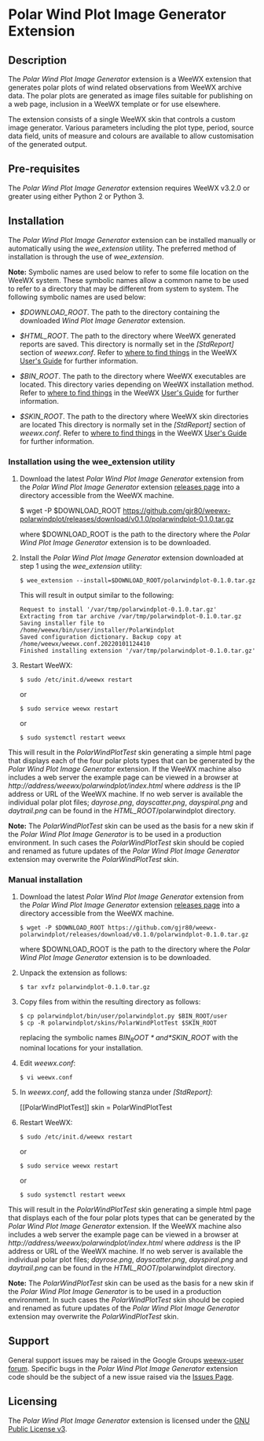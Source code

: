 # Polar Wind Plot Image Generator Extension

## Description
The *Polar Wind Plot Image Generator* extension is a WeeWX extension that generates polar plots of wind related observations from WeeWX archive data. The polar plots are generated as image files suitable for publishing on a web page, inclusion in a WeeWX template or for use elsewhere.

The extension consists of a single WeeWX skin that controls a custom image generator. Various parameters including the plot type, period, source data field, units of measure and colours are available to allow customisation of the generated output.

## Pre-requisites ##

The *Polar Wind Plot Image Generator* extension requires WeeWX v3.2.0 or greater using either Python 2 or Python 3.

## Installation ##

The *Polar Wind Plot Image Generator* extension can be installed manually or automatically using the *wee_extension* utility. The preferred method of installation is through the use of *wee_extension*.

**Note:**   Symbolic names are used below to refer to some file location on the WeeWX system. These symbolic names allow a common name to be used to refer to a directory that may be different from system to system. The following symbolic names are used below:

-   *$DOWNLOAD_ROOT*. The path to the directory containing the downloaded *Wind Plot Image Generator* extension.

-   *$HTML_ROOT*. The path to the directory where WeeWX generated reports are saved. This directory is normally set in the *[StdReport]* section of *weewx.conf*. Refer to [where to find things](http://weewx.com/docs/usersguide.htm#Where_to_find_things "where to find things") in the WeeWX [User's Guide](http://weewx.com/docs/usersguide.htm "User's Guide to the WeeWX Weather System") for further information.

-   *$BIN_ROOT*. The path to the directory where WeeWX executables are located. This directory varies depending on WeeWX installation method. Refer to [where to find things](http://weewx.com/docs/usersguide.htm#Where_to_find_things "where to find things") in the WeeWX [User's Guide](http://weewx.com/docs/usersguide.htm "User's Guide to the WeeWX Weather System") for further information.

-   *$SKIN_ROOT*. The path to the directory where WeeWX skin directories are located This directory is normally set in the *[StdReport]* section of *weewx.conf*. Refer to [where to find things](http://weewx.com/docs/usersguide.htm#Where_to_find_things "where to find things") in the WeeWX [User's Guide](http://weewx.com/docs/usersguide.htm "User's Guide to the WeeWX Weather System") for further information.

### Installation using the wee_extension utility ###

1.  Download the latest *Polar Wind Plot Image Generator* extension from the *Polar Wind Plot Image Generator* extension [releases page](https://github.com/gjr80/weewx-polarwindplot/releases) into a directory accessible from the WeeWX machine.


       $ wget -P $DOWNLOAD_ROOT https://github.com/gjr80/weewx-polarwindplot/releases/download/v0.1.0/polarwindplot-0.1.0.tar.gz

    where $DOWNLOAD_ROOT is the path to the directory where the *Polar Wind Plot Image Generator* extension is to be downloaded.

2.  Install the *Polar Wind Plot Image Generator* extension downloaded at step 1 using the *wee_extension* utility:

        $ wee_extension --install=$DOWNLOAD_ROOT/polarwindplot-0.1.0.tar.gz

    This will result in output similar to the following:

        Request to install '/var/tmp/polarwindplot-0.1.0.tar.gz'
        Extracting from tar archive /var/tmp/polarwindplot-0.1.0.tar.gz
        Saving installer file to /home/weewx/bin/user/installer/PolarWindplot
        Saved configuration dictionary. Backup copy at /home/weewx/weewx.conf.20220101124410
        Finished installing extension '/var/tmp/polarwindplot-0.1.0.tar.gz'

3.  Restart WeeWX:

        $ sudo /etc/init.d/weewx restart

    or

        $ sudo service weewx restart
        
    or
    
        $ sudo systemctl restart weewx

This will result in the *PolarWindPlotTest* skin generating a simple html page that displays each of the four polar plots types that can be generated by the *Polar Wind Plot Image Generator* extension. If the WeeWX machine also includes a web server the example page can be viewed in a browser at *http://address/weewx/polarwindplot/index.html* where *address* is the IP address or URL of the WeeWX machine. If no web server is available the individual polar plot files; *dayrose.png*, *dayscatter.png*, *dayspiral.png* and *daytrail.png* can be found in the *HTML_ROOT*/polarwindplot directory.

**Note:** The *PolarWindPlotTest* skin can be used as the basis for a new skin if the *Polar Wind Plot Image Generator* is to be used in a production environment. In such cases the *PolarWindPlotTest* skin should be copied and renamed as future updates of the *Polar Wind Plot Image Generator* extension may overwrite the *PolarWindPlotTest* skin.

### Manual installation ###

1.  Download the latest *Polar Wind Plot Image Generator* extension from the *Polar Wind Plot Image Generator* extension [releases page](https://github.com/gjr80/weewx-polarwindplot/releases) into a directory accessible from the WeeWX machine.

        $ wget -P $DOWNLOAD_ROOT https://github.com/gjr80/weewx-polarwindplot/releases/download/v0.1.0/polarwindplot-0.1.0.tar.gz

    where $DOWNLOAD_ROOT is the path to the directory where the *Polar Wind Plot Image Generator* extension is to be downloaded.

2.  Unpack the extension as follows:

        $ tar xvfz polarwindplot-0.1.0.tar.gz

3.  Copy files from within the resulting directory as follows:

        $ cp polarwindplot/bin/user/polarwindplot.py $BIN_ROOT/user
        $ cp -R polarwindplot/skins/PolarWindPlotTest $SKIN_ROOT

    replacing the symbolic names *$BIN_ROOT* and *$SKIN_ROOT* with the nominal locations for your installation.

4.  Edit *weewx.conf*:

        $ vi weewx.conf

5.  In *weewx.conf*, add the following stanza under *[StdReport]*:

    [[PolarWindPlotTest]]
        skin = PolarWindPlotTest

6.  Restart WeeWX:

        $ sudo /etc/init.d/weewx restart

    or

        $ sudo service weewx restart

    or

        $ sudo systemctl restart weewx

This will result in the *PolarWindPlotTest* skin generating a simple html page that displays each of the four polar plots types that can be generated by the *Polar Wind Plot Image Generator* extension. If the WeeWX machine also includes a web server the example page can be viewed in a browser at *http://address/weewx/polarwindplot/index.html* where *address* is the IP address or URL of the WeeWX machine. If no web server is available the individual polar plot files; *dayrose.png*, *dayscatter.png*, *dayspiral.png* and *daytrail.png* can be found in the *HTML_ROOT*/polarwindplot directory.

**Note:** The *PolarWindPlotTest* skin can be used as the basis for a new skin if the *Polar Wind Plot Image Generator* is to be used in a production environment. In such cases the *PolarWindPlotTest* skin should be copied and renamed as future updates of the *Polar Wind Plot Image Generator* extension may overwrite the *PolarWindPlotTest* skin.

## Support ##

General support issues may be raised in the Google Groups [weewx-user forum](https://groups.google.com/group/weewx-user "Google Groups weewx-user forum"). Specific bugs in the *Polar Wind Plot Image Generator* extension code should be the subject of a new issue raised via the [Issues Page](https://github.com/gjr80/weewx-polarwindplot/issues "Polar Wind Plot extension Issues").

## Licensing ##

The *Polar Wind Plot Image Generator* extension is licensed under the [GNU Public License v3](https://github.com/gjr80/weewx-polarwindplot/blob/master/LICENSE "*Polar Wind Plot Image Generator* extension License").
